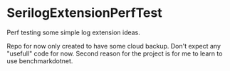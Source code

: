 # SerilogExtensionPerfTest
Perf testing some simple log extension ideas.

Repo for now only created to have some cloud backup. Don't expect any "usefull" code for now.
Second reason for the project is for me to learn to use benchmarkdotnet.